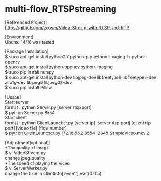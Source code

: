 # multi-flow_RTSPstreaming

[Referenced Project] </br>
https://github.com/zogvm/Video-Stream-with-RTSP-and-RTP</br>

[Environment] </br>
Ubuntu 14/16 was tested</br>

[Package Installation] </br>
$ sudo apt-get install python2.7 python-pip python-imaging-tk python-opencv</br>
$ sudo apt-get install python-opencv python-imaging</br>
$ sudo pip install numpy</br>
$ sudo apt-get install python-dev libjpeg-dev libfreetype6 libfreetype6-dev zlib1g-dev libjpeg8 libjpeg62-dev</br>
$ sudo pip install Pillow</br>

[Usage] </br>
Start server</br>
format : python Server.py [server rtsp port] </br>
$ python Server.py 8554 </br>
Start client </br>
format : python ClientLauncher.py [server ip] [server rtsp port] [client rtp port] [video file] [flow number] </br>
$ python ClientLauncher.py 172.16.53.2 8554 12345 SampleVideo.mkv 2</br>

[Adjustment(optional)] </br>
*The quality of image</br>
$ vi VideoStream.py</br>
change jpeg_quality</br>
*The speed of playing the video</br>
$ vi ServerWorker.py</br>
change the time in clientInfo['event'].wait(0.015)</br>
